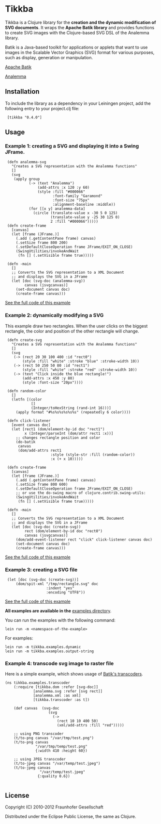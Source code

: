 # Tikkba

Tikkba is a Clojure library for the **creation and the dynamic modification
of SVG documents**. It wraps the **Apache Batik library** and provides functions to
create SVG images with the Clojure-based SVG DSL of the Analemma library.


Batik is a Java-based toolkit for applications or applets that want to use
images in the Scalable Vector Graphics (SVG) format for various purposes,
such as display, generation or manipulation.

[Apache Batik](http://xmlgraphics.apache.org/batik/index.html)

[Analemma](http://liebke.github.com/analemma/)

## Installation

To include the library as a dependency in your Leiningen project, add the following entry to your project.clj file:

     [tikkba "0.4.0"]


## Usage

### Example 1: creating a SVG and displaying it into a Swing JFrame.

     (defn analemma-svg
       "Creates a SVG representation with the Analemma functions"
       []
       (svg
        (apply group
               (-> (text "Analemma")
                   (add-attrs :x 120 :y 60)
                   (style :fill "#000066"
                          :font-family "Garamond"
                          :font-size "75px"
                          :alignment-baseline :middle))
               (for [[x y] analemma-data]
                 (circle (translate-value x -30 5 0 125)
                         (translate-value y -25 30 125 0)
                         2 :fill "#000066")))))
     (defn create-frame
       [canvas]
       (let [frame (JFrame.)]
         (.add (.getContentPane frame) canvas)
         (.setSize frame 800 200)
         (.setDefaultCloseOperation frame JFrame/EXIT_ON_CLOSE)
         (SwingUtilities/invokeAndWait
          (fn [] (.setVisible frame true)))))
     
     (defn -main
       []
       ;; Converts the SVG representation to a XML Document
       ;; and displays the SVG in a JFrame
       (let [doc (svg-doc (analemma-svg))
             canvas (jsvgcanvas)]
         (set-document canvas doc)
         (create-frame canvas)))

[See the full code of this example](https://github.com/pallix/tikkba/blob/master/src/tikkba/examples/analemma.clj) 
         
### Example 2: dynamically modifying a SVG

This example draw two rectangles. When the user clicks on the biggest
rectangle, the color and position of the other rectangle will change.

     (defn create-svg
       "Creates a SVG representation with the Analemma functions"
       []
       (svg
        (-> (rect 20 30 100 400 :id "rect0")
            (style :fill "white" :stroke "blue" :stroke-width 10))
        (-> (rect 50 250 50 80 :id "rect1")
            (style :fill "white" :stroke "red" :stroke-width 10))
        (-> (text "Click inside the blue rectangle!")
            (add-attrs :x 450 :y 80)
            (style :font-size "20px"))))
     
     (defn random-color
       []
       (letfn [(color
                []
                (Integer/toHexString (rand-int 16)))]
         (apply format "#%s%s%s%s%s%s" (repeatedly 6 color))))
     
     (defn click-listener
       [event canvas doc]
       (let [rect1 (dom/element-by-id doc "rect1")
             x (Integer/parseInt (dom/attr rect1 :x))]
         ;; changes rectangle position and color
         (do-batik
          canvas
          (dom/add-attrs rect1
                         :style (style-str :fill (random-color))
                         :x (+ x 10)))))
     
     (defn create-frame
       [canvas]
       (let [frame (JFrame.)]
         (.add (.getContentPane frame) canvas)
         (.setSize frame 800 600)
         (.setDefaultCloseOperation frame JFrame/EXIT_ON_CLOSE)
         ;; or use the do-swing macro of clojure.contrib.swing-utils:
         (SwingUtilities/invokeAndWait
          (fn [] (.setVisible frame true)))))
     
     (defn -main
       []
       ;; Converts the SVG representation to a XML Document
       ;; and displays the SVG in a JFrame
       (let [doc (svg-doc (create-svg))
             rect (dom/element-by-id doc "rect0") 
             canvas (jsvgcanvas)]
         (dom/add-event-listener rect "click" click-listener canvas doc)
         (set-document canvas doc)
         (create-frame canvas)))

[See the full code of this example](https://github.com/pallix/tikkba/blob/master/src/tikkba/examples/dynamic.clj) 

### Example 3: creating a SVG file

     (let [doc (svg-doc (create-svg))]
         (dom/spit-xml "/tmp/rectangle.svg" doc
                       :indent "yes"
                       :encoding "UTF8"))
                                                      
[See the full code of this example](https://github.com/pallix/tikkba/blob/master/src/tikkba/examples/writefile.clj) 

__All examples are available in the__ [examples directory](https://github.com/pallix/tikkba/tree/master/src/tikkba/examples/).

You can run the examples with the following command:

    lein run -m <namespace-of-the-example>

For examples:

    lein run -m tikkba.examples.dynamic
    lein run -m tikkba.examples.output-string
    
    
### Example 4: transcode svg image to raster file

Here is a simple example, which shows usage of [Batik's transcoders](http://xmlgraphics.apache.org/batik/using/transcoder.html#howtousetranscoderAPI).

```
(ns tikkba.examples.transcoder
	(:require [tikkba.dom :refer [svg-doc]]
          	 [analemma.svg :refer [svg rect]]           
          	 [analemma.xml :as xml]
          	 [tikkba.transcoder :as t])

    (def canvas  (svg-doc
                    (svg
                      (->
                        (rect 10 10 400 50)
                        (xml/add-attrs :fill "red")))))
 
    ;; using PNG transcoder
    (t/to-png canvas "/var/tmp/test.png")
    (t/to-png canvas 
    		  "/var/tmp/temp/test.png"
    		  {:width 410 :height 60})
    		  
    ;; using JPEG transcoder
    (t/to-jpeg canvas "/var/temp/test.jpeg")
    (t/to-jpeg canvas 
    			"/var/temp/test.jpeg"
    		   {:quality 0.6})
    
```

## License

Copyright (C) 2010-2012 Fraunhofer Gesellschaft

Distributed under the Eclipse Public License, the same as Clojure.
